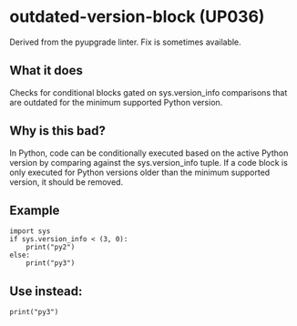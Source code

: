 # outdated-version-block (UP036)
Derived from the pyupgrade linter.
Fix is sometimes available.
## What it does
Checks for conditional blocks gated on sys.version_info comparisons
that are outdated for the minimum supported Python version.
## Why is this bad?
In Python, code can be conditionally executed based on the active
Python version by comparing against the sys.version_info tuple.
If a code block is only executed for Python versions older than the
minimum supported version, it should be removed.
## Example
```
import sys
if sys.version_info < (3, 0):
    print("py2")
else:
    print("py3")
```
## Use instead:
```
print("py3")
```